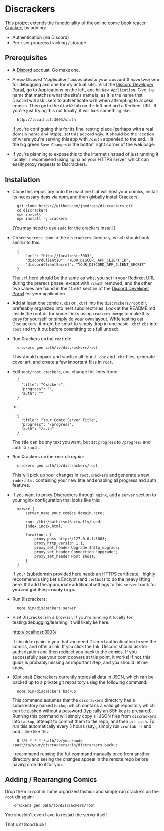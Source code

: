 Discrackers
===========

This project extends the functionality of the online comic book reader [Crackers](https://github.com/joedrago/node-crackers) by adding:

* Authentication (via Discord)
* Per-user progress tracking / storage

Prerequisites
-------------

* A [Discord](https://discord.com/) account. Go make one.

* A new Discord "Application" associated to your account (I have two; one for debugging and one for my actual site). Visit the [Discord Developer Portal](https://discord.com/developers/), go to Applications on the left, and hit `New Application`. Give it a name that matches what the site's name is, as it is the name that Discord will ask users to authenticate with when attempting to access comics. Then go to the `OAuth2` tab on the left and add a Redirect URL. If you're just trying this out locally, it will look something like:

        http://localhost:3003/oauth

  If you're configuring this for its final resting place (perhaps with a real domain name and https), set this accordingly. It should be the location of where you're serving this app with `/oauth` appended to the end. Hit the big green `Save Changes` in the bottom right corner of the web page.

* If you're planning to expose this to the internet (instead of just running it locally), I recommend using [nginx](https://www.nginx.com/) as your HTTPS server, which can easily proxy requests to Discrackers.

Installation
------------

* Clone this repository onto the machine that will host your comics, install its necessary deps via npm, and then globally install Crackers:

        git clone https://github.com/joedrago/discrackers.git
        cd discrackers
        npm install
        npm install -g crackers

  (You may need to use `sudo` for the crackers install.)

* Create `secrets.json` in the `discrackers` directory, which should look similar to this:

        {
            "url": "http://localhost:3003",
            "discordClientID": "YOUR_DISCORD_APP_CLIENT_ID",
            "discordClientSecret": "YOUR_DISCORD_APP_CLIENT_SECRET"
        }

    The `url` here should be the same as what you set in your Redirect URL during the prereqs phase, except with `/oauth` removed, and the other two values are found in the `OAuth2` section of the [Discord Developer Portal](https://discord.com/developers/) for your application.

* Add at least one comic (`.cbz` or `.cbr`) into the `discrackers/root` dir, preferably organized into neat subdirectories. Look at the README.md inside the root dir for some tricks using `crackers merge` to make this easy for yourself, or simply do your own layout. While testing out Discrackers, it might be smart to simply drop in one basic `.cbr`/`.cbz` into `root` and try it out before committing to a full unpack.

* Run Crackers on the `root` dir:

        crackers gen path/to/discrackers/root

  This should unpack and sanitize all found `.cbz` and `.cbr` files, generate cover art, and create a few important files in `root`.

* Edit `root/root.crackers`, and change the lines from:

        {
          "title": "Crackers",
          "progress": "",
          "auth": ""
        }

  to:

        {
          "title": "Your Comic Server Title",
          "progress": "/progress",
          "auth": "/auth"
        }

  The title can be any text you want, but set `progress` to `/progress` and `auth` to `/auth`.

* Run Crackers on the `root` dir _again_:

        crackers gen path/to/discrackers/root

  This will pick up your changes in `root.crackers` and generate a new `index.html` containing your new title and enabling all progress and auth features.

* If you want to proxy Discrackers through `nginx`, add a `server` section to your nginx configuration that looks like this:

        server {
            server_name your.comics.domain.here;

            root /this/path/isnt/actually/used;
            index index.html;

            location / {
                proxy_pass http://127.0.0.1:3003;
                proxy_http_version 1.1;
                proxy_set_header Upgrade $http_upgrade;
                proxy_set_header Connection "upgrade";
                proxy_set_header Host $host;
            }
        }

  If your (sub)domain provided here needs an HTTPS certificate, I highly recommend using Let's Encrypt (and `certbot`) to do the heavy lifting here. It'll add the appropriate additional settings to this `server` block for you and get things ready to go.

* Run Discrackers:

        node bin/discrackers server

* Visit Discrackers in a browser. If you're running it locally for testing/debugging/learning, it will likely be here:

  [http://localhost:3003/](http://localhost:3003/)

  It should explain to you that you need Discord authentication to see the comics, and offer a link. If you click the link, Discord should ask for authorization and then redirect you back to the comics. If you successfully see your comic covers at this point, it works! If not, this guide is probably missing an important step, and you should let me know.

* (Optional) Discrackers currently stores all data in JSON, which can be backed up to a private git repository using the following command:

        node bin/discrackers backup

  This command assumes that the `discrackers` directory has a subdirectory named `backup` which contains a valid git repository which can be `push`ed without a password (typically an SSH key is prepared). Running this command will simply copy all JSON files from `discrackers` into `backup`, attempt to commit them to the repo, and then `git push`. To run this automatically every 6 hours (say), simply run `crontab -e` and add a line like this:

        0 */6 * * * /path/to/your/node /path/to/your/discrackers/bin/discrackers backup

  I recommend running the full command manually once from another directory and seeing the changes appear in the remote repo before having cron do it for you.

Adding / Rearranging Comics
---------------------------

Drop them in root in some organized fashion and simply run crackers on the `root` dir again:

        crackers gen path/to/discrackers/root

You shouldn't even have to restart the server itself.

That's it! Good luck!
